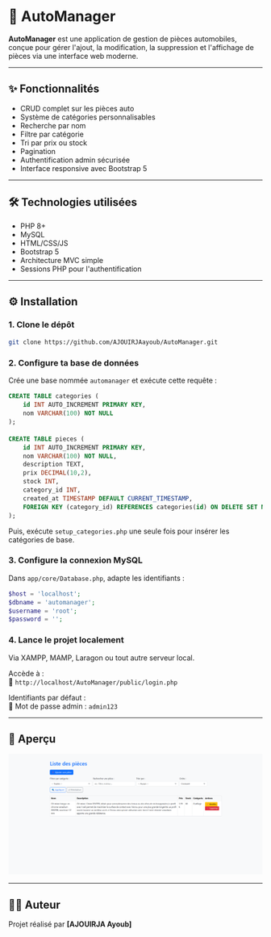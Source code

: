# 🚗 AutoManager

**AutoManager** est une application de gestion de pièces automobiles, conçue pour gérer l'ajout, la modification, la suppression et l'affichage de pièces via une interface web moderne.

---

## ✨ Fonctionnalités

- CRUD complet sur les pièces auto
- Système de catégories personnalisables
- Recherche par nom
- Filtre par catégorie
- Tri par prix ou stock
- Pagination
- Authentification admin sécurisée
- Interface responsive avec Bootstrap 5

---

## 🛠️ Technologies utilisées

- PHP 8+
- MySQL
- HTML/CSS/JS
- Bootstrap 5
- Architecture MVC simple
- Sessions PHP pour l'authentification

---

## ⚙️ Installation

### 1. Clone le dépôt
```bash
git clone https://github.com/AJOUIRJAayoub/AutoManager.git
```

### 2. Configure ta base de données

Crée une base nommée `automanager` et exécute cette requête :

```sql
CREATE TABLE categories (
    id INT AUTO_INCREMENT PRIMARY KEY,
    nom VARCHAR(100) NOT NULL
);

CREATE TABLE pieces (
    id INT AUTO_INCREMENT PRIMARY KEY,
    nom VARCHAR(100) NOT NULL,
    description TEXT,
    prix DECIMAL(10,2),
    stock INT,
    category_id INT,
    created_at TIMESTAMP DEFAULT CURRENT_TIMESTAMP,
    FOREIGN KEY (category_id) REFERENCES categories(id) ON DELETE SET NULL
);
```

Puis, exécute `setup_categories.php` une seule fois pour insérer les catégories de base.

### 3. Configure la connexion MySQL

Dans `app/core/Database.php`, adapte les identifiants :

```php
$host = 'localhost';
$dbname = 'automanager';
$username = 'root';
$password = '';
```

### 4. Lance le projet localement

Via XAMPP, MAMP, Laragon ou tout autre serveur local.

Accède à :  
📍 `http://localhost/AutoManager/public/login.php`

Identifiants par défaut :  
🔐 Mot de passe admin : `admin123`

---

## 📸 Aperçu

![Aperçu de l'application](Automanager.png)

---

## 👨‍💻 Auteur

Projet réalisé par **[AJOUIRJA Ayoub]** 
